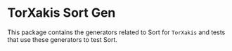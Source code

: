 # TorXakis Sort Gen

This package contains the generators related to Sort for `TorXakis`
and tests that use these generators to test Sort.